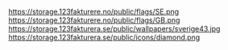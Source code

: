 https://storage.123fakturere.no/public/flags/SE.png
https://storage.123fakturere.no/public/flags/GB.png
https://storage.123fakturera.se/public/wallpapers/sverige43.jpg
https://storage.123fakturera.se/public/icons/diamond.png
